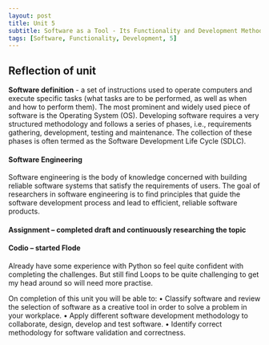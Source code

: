 ```yaml
---
layout: post
title: Unit 5
subtitle: Software as a Tool - Its Functionality and Development Methodologies
tags: [Software, Functionality, Development, 5]
---
```


## Reflection of unit


**Software definition** - a set of instructions used to operate computers and execute specific tasks (what tasks are to be performed, as well as when and how to perform them).
The most prominent and widely used piece of software is the Operating System (OS).
Developing software requires a very structured methodology and follows a series of phases, i.e., requirements gathering, development, testing and maintenance. The collection of these phases is often termed as the Software Development Life Cycle (SDLC).


#### Software Engineering
Software engineering is the body of knowledge concerned with building reliable software systems that satisfy the requirements of users.
The goal of researchers in software engineering is to find principles that guide the software development process and lead to efficient, reliable software products.




#### Assignment – completed draft and continuously researching the topic




#### Codio – started Flode
Already have some experience with Python so feel quite confident with completing the challenges. But still find Loops to be quite challenging to get my head around so will need more practise.




On completion of this unit you will be able to:
•	Classify software and review the selection of software as a creative tool in order to solve a problem in your workplace.
•	Apply different software development methodology to collaborate, design, develop and test software.
•	Identify correct methodology for software validation and correctness.
